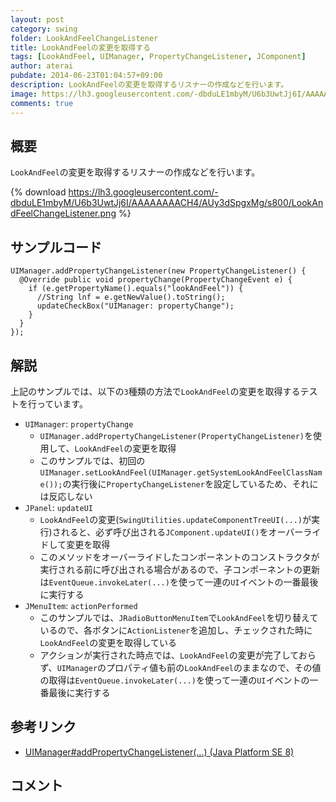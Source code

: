 ```yaml
---
layout: post
category: swing
folder: LookAndFeelChangeListener
title: LookAndFeelの変更を取得する
tags: [LookAndFeel, UIManager, PropertyChangeListener, JComponent]
author: aterai
pubdate: 2014-06-23T01:04:57+09:00
description: LookAndFeelの変更を取得するリスナーの作成などを行います。
image: https://lh3.googleusercontent.com/-dbduLE1mbyM/U6b3UwtJj6I/AAAAAAAACH4/AUy3dSpgxMg/s800/LookAndFeelChangeListener.png
comments: true
---
```

## 概要
`LookAndFeel`の変更を取得するリスナーの作成などを行います。

{% download https://lh3.googleusercontent.com/-dbduLE1mbyM/U6b3UwtJj6I/AAAAAAAACH4/AUy3dSpgxMg/s800/LookAndFeelChangeListener.png %}

## サンプルコード
<pre class="prettyprint"><code>UIManager.addPropertyChangeListener(new PropertyChangeListener() {
  @Override public void propertyChange(PropertyChangeEvent e) {
    if (e.getPropertyName().equals("lookAndFeel")) {
      //String lnf = e.getNewValue().toString();
      updateCheckBox("UIManager: propertyChange");
    }
  }
});
</code></pre>

## 解説
上記のサンプルでは、以下の`3`種類の方法で`LookAndFeel`の変更を取得するテストを行っています。

- `UIManager`: `propertyChange`
    - `UIManager.addPropertyChangeListener(PropertyChangeListener)`を使用して、`LookAndFeel`の変更を取得
    - このサンプルでは、初回の`UIManager.setLookAndFeel(UIManager.getSystemLookAndFeelClassName());`の実行後に`PropertyChangeListener`を設定しているため、それには反応しない
- `JPanel`: `updateUI`
    - `LookAndFeel`の変更(`SwingUtilities.updateComponentTreeUI(...)`が実行)されると、必ず呼び出される`JComponent.updateUI()`をオーバーライドして変更を取得
    - このメソッドをオーバーライドしたコンポーネントのコンストラクタが実行される前に呼び出される場合があるので、子コンポーネントの更新は`EventQueue.invokeLater(...)`を使って一連の`UI`イベントの一番最後に実行する
- `JMenuItem`: `actionPerformed`
    - このサンプルでは、`JRadioButtonMenuItem`で`LookAndFeel`を切り替えているので、各ボタンに`ActionListener`を追加し、チェックされた時に`LookAndFeel`の変更を取得している
    - アクションが実行された時点では、`LookAndFeel`の変更が完了しておらず、`UIManager`のプロパティ値も前の`LookAndFeel`のままなので、その値の取得は`EventQueue.invokeLater(...)`を使って一連の`UI`イベントの一番最後に実行する

<!-- dummy comment line for breaking list -->

## 参考リンク
- [UIManager#addPropertyChangeListener(...) (Java Platform SE 8)](https://docs.oracle.com/javase/jp/8/docs/api/javax/swing/UIManager.html#addPropertyChangeListener-java.beans.PropertyChangeListener-)

<!-- dummy comment line for breaking list -->

## コメント
